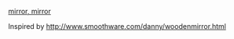 [mirror, mirror](http://wgreenberg.github.io/mirrormirror/index.html)

Inspired by http://www.smoothware.com/danny/woodenmirror.html
